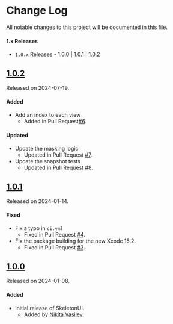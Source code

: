 # Change Log
All notable changes to this project will be documented in this file.

#### 1.x Releases
- `1.0.x` Releases - [1.0.0](#100) | [1.0.1](#101) | [1.0.2](#102)

## [1.0.2](https://github.com/space-code/skeleton-ui/releases/tag/1.0.2)
Released on 2024-07-19.

#### Added
- Add an index to each view
  - Added in Pull Request[#6](https://github.com/space-code/skeleton-ui/pull/6).

#### Updated
- Update the masking logic
  - Updated in Pull Request [#7](https://github.com/space-code/skeleton-ui/pull/7).
- Update the snapshot tests
  - Updated in Pull Request [#8](https://github.com/space-code/skeleton-ui/pull/8).

## [1.0.1](https://github.com/space-code/skeleton-ui/releases/tag/1.0.1)
Released on 2024-01-14.

#### Fixed
- Fix a typo in `ci.yml`
  - Fixed in Pull Request [#4](https://github.com/space-code/skeleton-ui/pull/4).
- Fix the package building for the new Xcode 15.2.
  - Fixed in Pull Request [#3](https://github.com/space-code/skeleton-ui/pull/3).

## [1.0.0](https://github.com/space-code/skeleton-ui/releases/tag/1.0.0)
Released on 2024-01-08.

#### Added
- Initial release of SkeletonUI.
  - Added by [Nikita Vasilev](https://github.com/nik3212).
